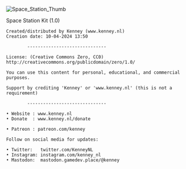 ![Space_Station_Thumb](https://media.githubusercontent.com/media/nginetechnologies/pack-space-station.nplugin/main/Assets/Thumbnail/Space_station_Thumb.png)	

Space Station Kit (1.0)

	Created/distributed by Kenney (www.kenney.nl)
	Creation date: 10-04-2024 13:50
	
			------------------------------

	License: (Creative Commons Zero, CC0)
	http://creativecommons.org/publicdomain/zero/1.0/

	You can use this content for personal, educational, and commercial purposes.

	Support by crediting 'Kenney' or 'www.kenney.nl' (this is not a requirement)

			------------------------------

	• Website : www.kenney.nl
	• Donate  : www.kenney.nl/donate

	• Patreon : patreon.com/kenney
	
	Follow on social media for updates:

	• Twitter:   twitter.com/KenneyNL
	• Instagram: instagram.com/kenney_nl
	• Mastodon:  mastodon.gamedev.place/@kenney
